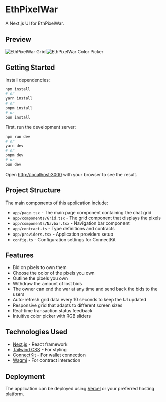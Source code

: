 # EthPixelWar

A Next.js UI for EthPixelWar.

## Preview

![EthPixelWar Grid](https://github.com/user-attachments/assets/56700452-a496-4ea1-806e-b1a55ce0d1d2)
![EthPixelWar Color Picker](https://github.com/user-attachments/assets/58d3ed44-092e-4b7e-8733-51d81053e53c)


## Getting Started

Install dependencies:
```bash
npm install
# or
yarn install
# or
pnpm install
# or
bun install
```

First, run the development server:

```bash
npm run dev
# or
yarn dev
# or
pnpm dev
# or
bun dev
```

Open [http://localhost:3000](http://localhost:3000) with your browser to see the result.

## Project Structure

The main components of this application include:

- `app/page.tsx` - The main page component containing the chat grid
- `app/components/Grid.tsx` - The grid component that displays the pixels
- `app/components/Navbar.tsx` - Navigation bar component
- `app/contract.ts` - Type definitions and contracts
- `app/providers.tsx` - Application providers setup
- `config.ts` - Configuration settings for ConnectKit

## Features

- Bid on pixels to own them
- Choose the color of the pixels you own
- Outline the pixels you own
- Withdraw the amount of lost bids 
- The owner can end the war at any time and send back the bids to the users
- Auto-refresh grid data every 10 seconds to keep the UI updated
- Responsive grid that adapts to different screen sizes
- Real-time transaction status feedback
- Intuitive color picker with RGB sliders

## Technologies Used

- [Next.js](https://nextjs.org/) - React framework
- [Tailwind CSS](https://tailwindcss.com/) - For styling
- [ConnectKit](https://connectkit.com/) - For wallet connection
- [Wagmi](https://wagmi.sh/) - For contract interaction

## Deployment

The application can be deployed using [Vercel](https://vercel.com) or your preferred hosting platform.
